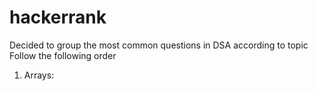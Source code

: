 # hackerrank

Decided to group the most common questions in DSA according to topic
Follow the following order

1. Arrays: